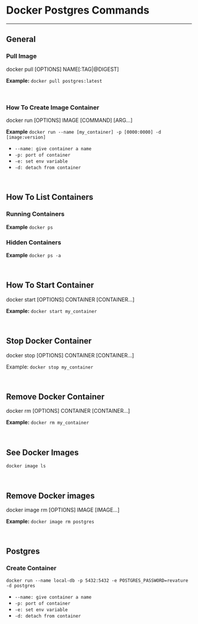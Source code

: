 # Docker Postgres Commands

---

## General

### Pull Image

docker pull [OPTIONS] NAME[:TAG|@DIGEST]

**Example:**
```docker pull postgres:latest```

<br>

### How To Create Image Container

docker run [OPTIONS] IMAGE [COMMAND] [ARG...]

**Example** `docker run --name [my_container] -p [0000:0000] -d [image:version]`

- ```--name: give container a name```
- ```-p: port of container```
- ```-e: set env variable```
- ```-d: detach from container```

<br>

## How To List Containers

### Running Containers

**Example** `docker ps`

### Hidden Containers
**Example** `docker ps -a`

<br>

## How To Start Container

docker start [OPTIONS] CONTAINER [CONTAINER...]

**Example:** ```docker start my_container```

<br>

## Stop Docker Container

docker stop [OPTIONS] CONTAINER [CONTAINER...]

Example: ```docker stop my_container```

<br>

## Remove Docker Container

docker rm [OPTIONS] CONTAINER [CONTAINER...]

**Example:** ```docker rm my_container```

<br>

## See Docker Images

```docker image ls```

<br>

## Remove Docker images

docker image rm [OPTIONS] IMAGE [IMAGE...]

**Example:** ```docker image rm postgres```

<br>

## Postgres

### Create Container

```docker run --name local-db -p 5432:5432 -e POSTGRES_PASSWORD=revature -d postgres```

- ```--name: give container a name```
- ```-p: port of container```
- ```-e: set env variable```
- ```-d: detach from container```